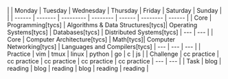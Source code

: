 
|     | Monday | Tuesday | Wednesday | Thursday | Friday | Saturday | Sunday |
|     | ------ | ------- | --------- | -------- | ------ | -------- | ------ |
| Core | Programming[tycs] | Algorithms & Data Structures[tycs]| Operating Systems[tycs] | Databases[tycs] | Distributed Systems[tycs] | --- | --- |
| Core | Computer Architecture[tycs] | Math[tycs]| Computer Networking[tycs] | Languages and Compilers[tycs] | --- | --- | --- | 
| Practice | vim | tmux | linux | python | go | c | js |
| Challenge | cc practice | cc practice | cc practice | cc practice | cc practice | --- | --- |
| Task | blog | reading | blog | reading | blog | reading | reading |
